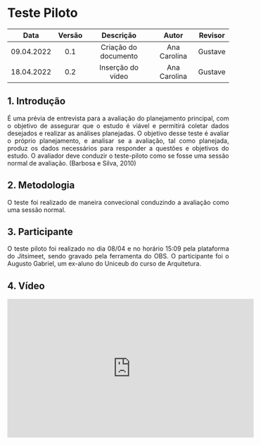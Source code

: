 # Teste Piloto

|    Data    | Versão |      Descrição       |  Autor  |   Revisor    |
| :--------: | :----: | :------------------: | :-----: | :----------: |
| 09.04.2022 |  0.1   | Criação do documento | Ana Carolina | Gustave |
| 18.04.2022 |  0.2   | Inserção do vídeo | Ana Carolina | Gustave |

## 1. Introdução
<p style="text-align: justify;">É uma prévia de entrevista para a avaliação do planejamento principal, com o objetivo de assegurar que o estudo é viável e permitirá coletar dados desejados e realizar as análises planejadas. O objetivo desse teste é avaliar o próprio planejamento, e analisar se a avaliação, tal como planejada, produz os dados necessários para responder a questões e objetivos do estudo. O avaliador deve conduzir o teste-piloto como se fosse uma sessão normal de avaliação. (Barbosa e Silva, 2010)
</p>

## 2. Metodologia
<p style="text-align: justify;">O teste foi realizado de maneira convecional conduzindo a avaliação como uma sessão normal.</p>

## 3. Participante
<p style="text-align: justify;">O teste piloto foi realizado no dia 08/04 e no horário 15:09 pela plataforma do Jitsimeet, sendo gravado pela ferramenta do OBS. O participante foi o Augusto Gabriel, um ex-aluno do Uniceub do curso de Arquitetura.
</p>

## 4. Vídeo
<center>

<iframe width="560" height="315" src="https://www.youtube.com/embed/QWhVokO-qhg" title="YouTube video player" frameborder="0" allow="accelerometer; autoplay; clipboard-write; encrypted-media; gyroscope; picture-in-picture" allowfullscreen></iframe>

</center>